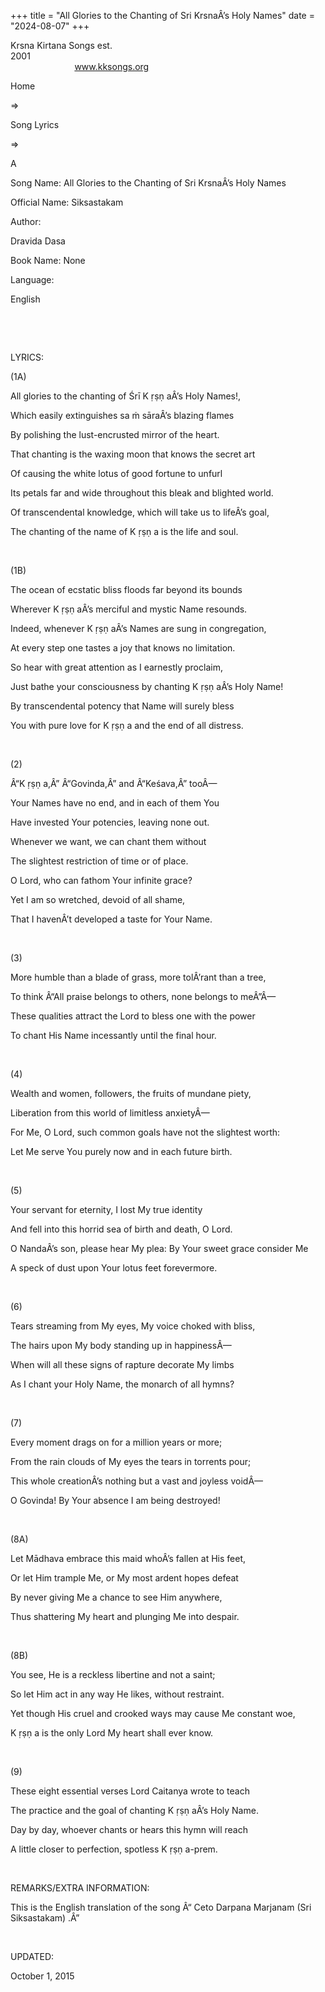 +++ 
title = "All Glories to the Chanting of Sri KrsnaÂ’s Holy Names"
date = "2024-08-07"
+++

Krsna Kirtana Songs est.
2001                                                                                                                                    
            
www.kksongs.org








Home
 
⇒
 
Song Lyrics
 
⇒
 
A


Song
Name: All Glories to the Chanting of Sri KrsnaÂ’s Holy Names


Official
Name: Siksastakam


Author:

Dravida Dasa


Book
Name: None


Language:

English


 
















 


LYRICS:


(1A)


All glories
to the chanting of Śrī K
ṛṣṇ
aÂ’s Holy Names!,


Which
easily extinguishes sa
ṁ
sāraÂ’s blazing flames 


By
polishing the lust-encrusted mirror of the heart.


That
chanting is the waxing moon that knows the secret art


Of causing
the white lotus of good fortune to unfurl


Its petals
far and wide throughout this bleak and blighted world.


Of
transcendental knowledge, which will take us to lifeÂ’s goal,


The
chanting of the name of K
ṛṣṇ
a is the life and soul.


 


(1B)


The ocean
of ecstatic bliss floods far beyond its bounds


Wherever K
ṛṣṇ
aÂ’s merciful and mystic Name
resounds.


Indeed,
whenever K
ṛṣṇ
aÂ’s Names are sung in congregation,


At every
step one tastes a joy that knows no limitation.


So hear
with great attention as I earnestly proclaim,


Just bathe
your consciousness by chanting K
ṛṣṇ
aÂ’s Holy Name!


By
transcendental potency that Name will surely bless


You with
pure love for K
ṛṣṇ
a and the end of all distress.


 


(2)


Â“K
ṛṣṇ
a,Â” Â“Govinda,Â” and Â“Keśava,Â”
tooÂ— 


Your Names
have no end, and in each of them You 


Have invested
Your potencies, leaving none out. 


Whenever we
want, we can chant them without 


The
slightest restriction of time or of place. 


O Lord, who
can fathom Your infinite grace? 


Yet I am so
wretched, devoid of all shame, 


That I
havenÂ’t developed a taste for Your Name.


 


(3)


More humble
than a blade of grass, more tolÂ’rant than a tree,


To think
Â“All praise belongs to others, none belongs to meÂ”Â—


These
qualities attract the Lord to bless one with the power


To chant
His Name incessantly until the final hour.


 


(4)


Wealth and
women, followers, the fruits of mundane piety,


Liberation
from this world of limitless anxietyÂ—


For Me, O
Lord, such common goals have not the slightest worth:


Let Me
serve You purely now and in each future birth.


 


(5)


Your servant
for eternity, I lost My true identity


And fell
into this horrid sea of birth and death, O Lord.


O NandaÂ’s
son, please hear My plea: By Your sweet grace consider Me


A speck of
dust upon Your lotus feet forevermore.


 


(6)


Tears
streaming from My eyes, My voice choked with bliss,


The hairs
upon My body standing up in happinessÂ—


When will
all these signs of rapture decorate My limbs


As I chant
your Holy Name, the monarch of all hymns?


 


(7)


Every
moment drags on for a million years or more;


From the
rain clouds of My eyes the tears in torrents pour;


This whole
creationÂ’s nothing but a vast and joyless voidÂ—


O Govinda!
By Your absence I am being destroyed!


 


(8A)


Let
Mādhava embrace this maid whoÂ’s fallen at His feet,


Or let Him
trample Me, or My most ardent hopes defeat


By never
giving Me a chance to see Him anywhere,


Thus
shattering My heart and plunging Me into despair.


 


(8B)


You see, He
is a reckless libertine and not a saint;


So let Him
act in any way He likes, without restraint.


Yet though
His cruel and crooked ways may cause Me constant woe,


K
ṛṣṇ
a is the only Lord My heart shall
ever know. 


 


(9)


These eight
essential verses Lord Caitanya wrote to teach


The
practice and the goal of chanting K
ṛṣṇ
aÂ’s Holy Name.


Day by day,
whoever chants or hears this hymn will reach


A little
closer to perfection, spotless K
ṛṣṇ
a-prem.


 


REMARKS/EXTRA
INFORMATION:


This
is the English translation of the song Â“
Ceto Darpana Marjanam (Sri
Siksastakam)
.Â”


 


UPDATED:

October 1,
2015